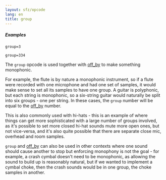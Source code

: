 ```yaml
---
layout: sfz/opcode
lang: en
title: group
---
```

##### Examples

```
group=3

group=334
```

The `group` opcode is used together with [off_by](off_by) to make
something monophonic.

For example, the flute is by nature a monophonic instrument, so if a flute were
recorded with one microphone and had one set of samples, it would make sense to
set all its samples to have one group. A guitar is polyphonic, but each string
is monophonic, so a six-string guitar would naturally be split into six groups -
one per string. In these cases, the `group` number will be equal to the [off_by](off_by)
number.

This is also commonly used with hi-hats - this is an example of where things can
get more sophisticated with a large number of groups involved, as it's possible
to set more closed hi-hat sounds mute more open ones, but not vice-versa, and it's
also quite possible that there are separate close mic, overhead and room samples.

`group` and [off_by](off_by) can also be used in other contexts where one sound
should cause another to stop but enforcing monophony is not the goal - for example,
a crash cymbal doesn't need to be monophonic, as allowing the sound to build up
is reasonably natural, but if we wanted to implement a cymbal choke, then the
crash sounds would be in one group, the choke samples in another.
